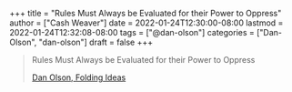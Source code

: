+++
title = "Rules Must Always be Evaluated for their Power to Oppress"
author = ["Cash Weaver"]
date = 2022-01-24T12:30:00-08:00
lastmod = 2022-01-24T12:32:08-08:00
tags = ["@dan-olson"]
categories = ["Dan-Olson", "dan-olson"]
draft = false
+++

> Rules Must Always be Evaluated for their Power to Oppress
>
> [Dan Olson, Folding Ideas](https://www.youtube.com/watch?v=YQ%5FxWvX1n9g)
